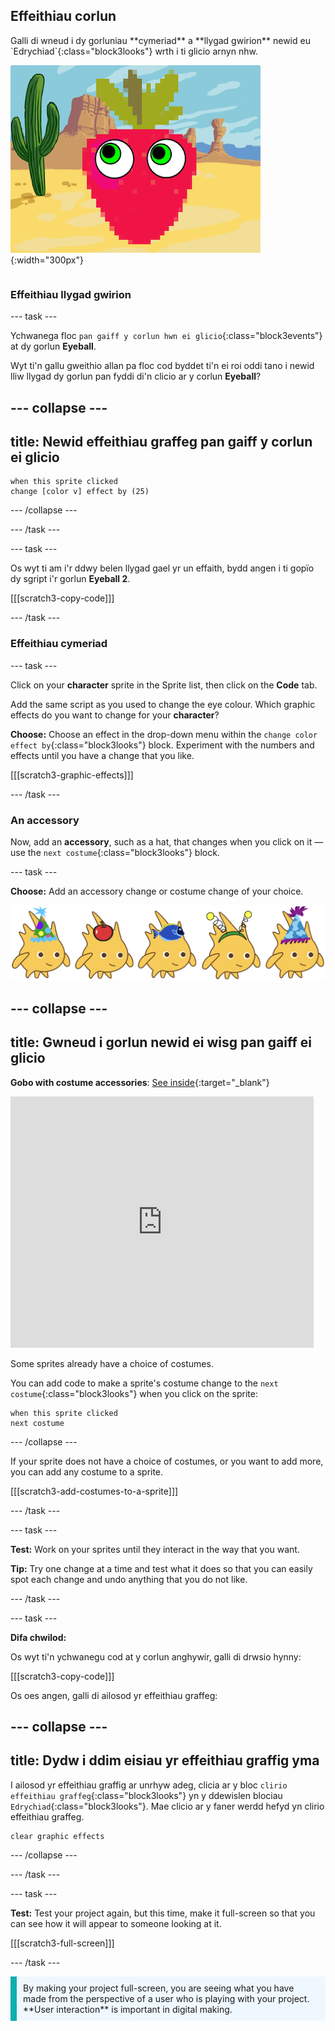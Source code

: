 ## Effeithiau corlun

<div style="display: flex; flex-wrap: wrap">
<div style="flex-basis: 200px; flex-grow: 1; margin-right: 15px;">
Galli di wneud i dy gorluniau **cymeriad** a **llygad gwirion** newid eu `Edrychiad`{:class="block3looks"} wrth i ti glicio arnyn nhw.
</div>
<div>

![Cymeriad a llygaid ag effeithiau graffigol.](images/character-graphic-effects.png){:width="300px"}    

</div>
</div>

### Effeithiau llygad gwirion

--- task ---

Ychwanega floc `pan gaiff y corlun hwn ei glicio`{:class="block3events"} at dy gorlun **Eyeball**.

Wyt ti'n gallu gweithio allan pa floc cod byddet ti'n ei roi oddi tano i newid lliw llygad dy gorlun pan fyddi di'n clicio ar y corlun **Eyeball**?

--- collapse ---
---
title: Newid effeithiau graffeg pan gaiff y corlun ei glicio
---

```blocks3
when this sprite clicked  
change [color v] effect by (25)
```

--- /collapse ---

--- /task ---

--- task ---

Os wyt ti am i'r ddwy belen llygad gael yr un effaith, bydd angen i ti gopïo dy sgript i'r gorlun **Eyeball 2**.

[[[scratch3-copy-code]]]

--- /task ---

### Effeithiau cymeriad

--- task ---

Click on your **character** sprite in the Sprite list, then click on the **Code** tab.

Add the same script as you used to change the eye colour. Which graphic effects do you want to change for your **character**?

**Choose:** Choose an effect in the drop-down menu within the `change color effect by`{:class="block3looks"} block. Experiment with the numbers and effects until you have a change that you like.

[[[scratch3-graphic-effects]]]

--- /task ---

### An accessory

Now, add an **accessory**, such as a hat, that changes when you click on it — use the `next costume`{:class="block3looks"} block.

--- task ---

**Choose:** Add an accessory change or costume change of your choice.

![Sprites with accessories.](images/accessory-sprite.png)

--- collapse ---
---
title: Gwneud i gorlun newid ei wisg pan gaiff ei glicio
---

**Gobo with costume accessories**: [See inside](https://scratch.mit.edu/projects/496334057/editor){:target="_blank"}
<div class="scratch-preview">
<iframe allowtransparency="true" width="485" height="402" src="https://scratch.mit.edu/projects/embed/496334057/?autostart=false" frameborder="0"></iframe>
</div>

Some sprites already have a choice of costumes.

You can add code to make a sprite's costume change to the `next costume`{:class="block3looks"} when you click on the sprite:

```blocks3
when this sprite clicked
next costume
```

--- /collapse ---

If your sprite does not have a choice of costumes, or you want to add more, you can add any costume to a sprite.

[[[scratch3-add-costumes-to-a-sprite]]]

--- /task ---

--- task ---

**Test:** Work on your sprites until they interact in the way that you want.

**Tip:** Try one change at a time and test what it does so that you can easily spot each change and undo anything that you do not like.

--- /task ---

--- task ---

**Difa chwilod:**

Os wyt ti'n ychwanegu cod at y corlun anghywir, galli di drwsio hynny:

[[[scratch3-copy-code]]]

Os oes angen, galli di ailosod yr effeithiau graffeg:

--- collapse ---
---
title: Dydw i ddim eisiau yr effeithiau graffig yma
---

I ailosod yr effeithiau graffig ar unrhyw adeg, clicia ar y bloc `clirio effeithiau graffeg`{:class="block3looks"} yn y ddewislen blociau `Edrychiad`{:class="block3looks"}. Mae clicio ar y faner werdd hefyd yn clirio effeithiau graffeg.

```blocks3
clear graphic effects
```
--- /collapse ---

--- /task ---

--- task ---

**Test:** Test your project again, but this time, make it full-screen so that you can see how it will appear to someone looking at it.

[[[scratch3-full-screen]]]

--- /task ---

<p style="border-left: solid; border-width:10px; border-color: #0faeb0; background-color: aliceblue; padding: 10px;">
By making your project full-screen, you are seeing what you have made from the perspective of a user who is playing with your project. **User interaction** is important in digital making. 
</p>


